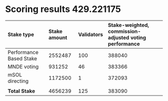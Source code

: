 # Scoring results 429.221175

| Stake type              | Stake amount | Validators | Stake-weighted, commission-adjusted voting performance |
|:------------------------|:-------------|:-----------|:-------------------------------------------------------|
| Performance Based Stake | 2552487      | 100        | 388040                                                 |
| MNDE voting             | 931252       | 46         | 383366                                                 |
| mSOL directing          | 1172500      | 1          | 372093                                                 |
|                         |              |            |                                                        |
| **Total Stake**         | 4656239      | 125        | 383090                                                 |
